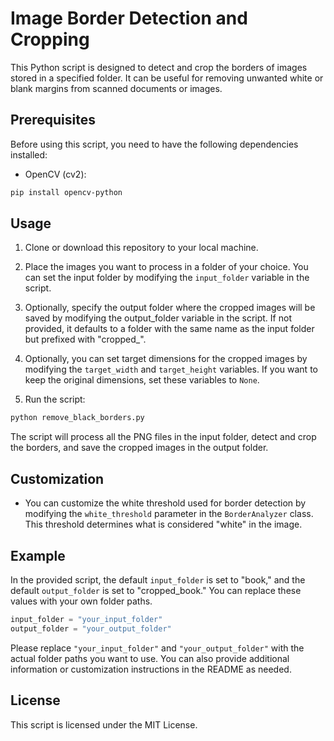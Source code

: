 # Image Border Detection and Cropping

This Python script is designed to detect and crop the borders of images stored in a specified folder. It can be useful for removing unwanted white or blank margins from scanned documents or images.

## Prerequisites

Before using this script, you need to have the following dependencies installed:

- OpenCV (cv2):
```bash
pip install opencv-python
```

## Usage

1. Clone or download this repository to your local machine.

2. Place the images you want to process in a folder of your choice. You can set the input folder by modifying the `input_folder` variable in the script.

3. Optionally, specify the output folder where the cropped images will be saved by modifying the output_folder variable in the script. If not provided, it defaults to a folder with the same name as the input folder but prefixed with "cropped_".

4. Optionally, you can set target dimensions for the cropped images by modifying the `target_width` and `target_height` variables. If you want to keep the original dimensions, set these variables to `None`.

5. Run the script:
```bash
python remove_black_borders.py
```

The script will process all the PNG files in the input folder, detect and crop the borders, and save the cropped images in the output folder.

## Customization

- You can customize the white threshold used for border detection by modifying the `white_threshold` parameter in the `BorderAnalyzer` class. This threshold determines what is considered "white" in the image.

## Example

In the provided script, the default `input_folder` is set to "book," and the default `output_folder` is set to "cropped_book." You can replace these values with your own folder paths.

```python
input_folder = "your_input_folder"
output_folder = "your_output_folder"
```

Please replace `"your_input_folder"` and `"your_output_folder"` with the actual folder paths you want to use. You can also provide additional information or customization instructions in the README as needed.

## License
This script is licensed under the MIT License.